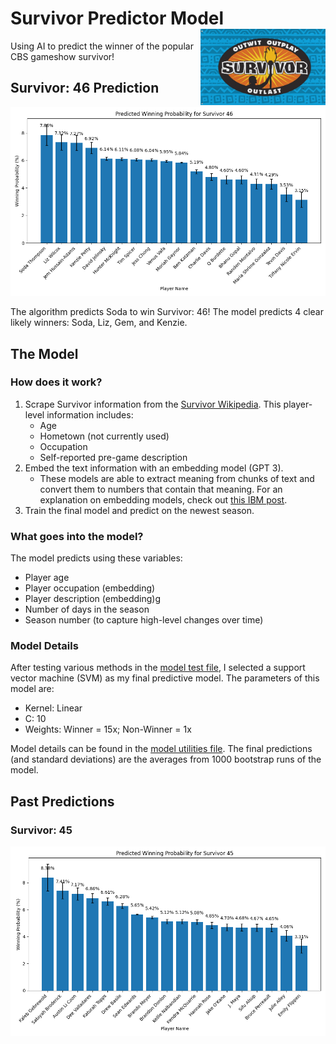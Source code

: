 # Survivor Predictor Model <img src="./images/survivor_logo.jpeg" align="right" width="200"/>

Using AI to predict the winner of the popular CBS gameshow survivor!

## Survivor: 46 Prediction

<img src="./images/plots/final_46.png" width="1000"/>

The algorithm predicts Soda to win Survivor: 46! The model predicts 4 clear likely winners: Soda, Liz, Gem, and Kenzie.

## The Model

### How does it work?

1. Scrape Survivor information from the [Survivor Wikipedia](https://survivor.fandom.com/wiki). This player-level information includes:
    * Age
    * Hometown (not currently used)
    * Occupation
    * Self-reported pre-game description
2. Embed the text information with an embedding model (GPT 3). 
    * These models are able to extract meaning from chunks of text and convert them to numbers that contain that meaning. For an explanation on embedding models, check out [this IBM post](https://www.ibm.com/topics/embedding).
3. Train the final model and predict on the newest season.

### What goes into the model?

The model predicts using these variables:
* Player age
* Player occupation (embedding)
* Player description (embedding)g
* Number of days in the season
* Season number (to capture high-level changes over time)

### Model Details

After testing various methods in the [model test file](./model/model_test.py), I selected a support vector machine (SVM) as my final predictive model. The parameters of this model are:
* Kernel: Linear
* C: 10
* Weights: Winner = 15x; Non-Winner = 1x

Model details can be found in the [model utilities file](./model/model_utils.py). The final predictions (and standard deviations) are the averages from 1000 bootstrap runs of the model.

## Past Predictions

### Survivor: 45

<img src="./images/plots/final_45.png" width="1000"/>
